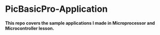# PicBasicPro-Application

#### This repo covers the sample applications I made in Microprocessor and Microcontroller lesson.
